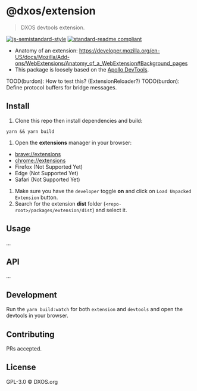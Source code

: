 # @dxos/extension

> DXOS devtools extension.

[![js-semistandard-style](https://img.shields.io/badge/code%20style-semistandard-brightgreen.svg?style=flat-square)](https://github.com/standard/semistandard)
[![standard-readme compliant](https://img.shields.io/badge/readme%20style-standard-brightgreen.svg?style=flat-square)](https://github.com/RichardLitt/standard-readme)

- Anatomy of an extension: https://developer.mozilla.org/en-US/docs/Mozilla/Add-ons/WebExtensions/Anatomy_of_a_WebExtension#Background_pages
- This package is loosely based on the [Apollo DevTools](https://github.com/apollographql/apollo-client-devtools).

TOOD(burdon): How to test this? (ExtensionReloader?)
TODO(burdon): Define protocol buffers for bridge messages.


## Install

1. Clone this repo then install dependencies and build:

```
yarn && yarn build
```

1. Open the __extensions__ manager in your browser: 

- [brave://extensions](brave://extensions)
- [chrome://extensions](chrome://extensions)
- Firefox (Not Supported Yet)
- Edge (Not Supported Yet)
- Safari (Not Supported Yet)
   
1. Make sure you have the `developer` toggle __on__ and click on `Load Unpacked Extension` button.
1. Search for the extension __dist__ folder (`<repo-root>/packages/extension/dist`) and select it.


## Usage

...

## API

...

## Development

Run the `yarn build:watch` for both `extension` and `devtools` and open the devtools in your browser.

## Contributing

PRs accepted.

## License

GPL-3.0 © DXOS.org
